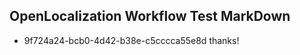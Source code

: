 ## OpenLocalization Workflow Test MarkDown
* 9f724a24-bcb0-4d42-b38e-c5cccca55e8d thanks!

<!--HONumber=Aug16_HO5-->


